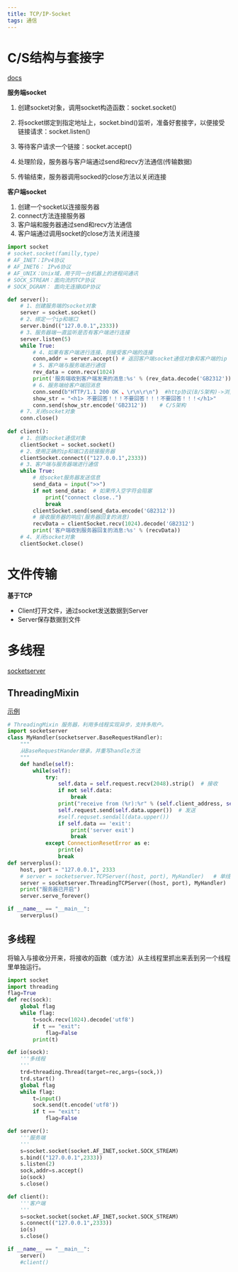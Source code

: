 ```yaml
---
title: TCP/IP-Socket
tags: 通信
---
```


# C/S结构与套接字

[docs](https://docs.python.org/3/library/socketserver.html#module-socketserver)

**服务端socket**

1. 创建socket对象，调用socket构造函数：socket.socket()

2. 将socket绑定到指定地址上，socket.bind()监听，准备好套接字，以便接受链接请求：socket.listen()

3. 等待客户请求一个链接：socket.accept()

4. 处理阶段，服务器与客户端通过send和recv方法通信(传输数据)

5. 传输结束，服务器调用socked的close方法以关闭连接

**客户端socket**

1. 创建一个socket以连接服务器
2. connect方法连接服务器
3. 客户端和服务器通过send和recv方法通信
4. 客户端通过调用socket的close方法关闭连接

```python
import socket
# socket.socket(familly,type)
# AF_INET：IPv4协议
# AF_INET6： IPv6协议
# AF_UNIX：Unix域，用于同一台机器上的进程间通讯
# SOCK_STREAM：面向流的TCP协议
# SOCK_DGRAM： 面向无连接UDP协议

def server():
    # 1、创建服务端的socket对象
    server = socket.socket()
    # 2、绑定一个ip和端口
    server.bind(("127.0.0.1",2333))
    # 3、服务器端一直监听是否有客户端进行连接
    server.listen(5)
    while True:
        # 4、如果有客户端进行连接、则接受客户端的连接
        conn,addr = server.accept() # 返回客户端socket通信对象和客户端的ip
        # 5、客户端与服务端进行通信
        rev_data = conn.recv(1024)
        print('服务端收到客户端发来的消息:%s' % (rev_data.decode('GB2312')))
        # 6、服务端给客户端回消息
        conn.send(b"HTTP/1.1 200 OK 、\r\n\r\n")  #http协议(B/S架构)->浏览器
        show_str = "<h1> 不要回答！！！不要回答！！！不要回答！！！</h1>"
        conn.send(show_str.encode('GB2312'))	# C/S架构
    # 7、关闭socket对象
    conn.close()
          
def client():
    # 1、创建socket通信对象
    clientSocket = socket.socket()
    # 2、使用正确的ip和端口去链接服务器
    clientSocket.connect(("127.0.0.1",2333))
    # 3、客户端与服务器端进行通信
    while True:
        # 给socket服务器发送信息
        send_data = input(">>")
        if not send_data:  # 如果传入空字符会阻塞
            print("connect close..")
            break
        clientSocket.send(send_data.encode('GB2312'))
        # 接收服务器的响应(服务器回复的消息)
        recvData = clientSocket.recv(1024).decode('GB2312')
        print('客户端收到服务器回复的消息:%s' % (recvData))
    # 4、关闭socket对象
    clientSocket.close()
```



# 文件传输

**基于TCP**

- Client打开文件，通过socket发送数据到Server
- Server保存数据到文件



# 多线程

[socketserver](https://docs.python.org/3/library/socketserver.html)

## **ThreadingMixin**

[示例](https://docs.python.org/3/library/socketserver.html#asynchronous-mixins)

```python
# ThreadingMixin 服务器，利用多线程实现异步，支持多用户。
import socketserver
class MyHandler(socketserver.BaseRequestHandler):
    """
    从BaseRequestHander继承，并重写handle方法
    """
    def handle(self):
        while(self):
            try:
                self.data = self.request.recv(2048).strip()  # 接收
                if not self.data:
                    break
                print("receive from (%r):%r" % (self.client_address, self.data))
                self.request.send(self.data.upper())  # 发送
                #self.requset.sendall(data.upper())
                if self.data == 'exit':
                    print('server exit')
                    break
            except ConnectionResetError as e:
                print(e)
                break
def serverplus():
    host, port = "127.0.0.1", 2333
    # server = socketserver.TCPServer((host, port), MyHandler)   # 单线程交互
    server = socketserver.ThreadingTCPServer((host, port), MyHandler)   # 多线程交互
    print("服务器已开启")
    server.serve_forever()

if __name__ == "__main__":
    serverplus()
```

## 多线程

将输入与接收分开来，将接收的函数（或方法）从主线程里抓出来丢到另一个线程里单独运行。

```python
import socket
import threading
flag=True
def rec(sock):
    global flag
    while flag:
        t=sock.recv(1024).decode('utf8')
        if t == "exit":
            flag=False
        print(t)

def io(sock):
    '''多线程
    '''
    trd=threading.Thread(target=rec,args=(sock,))
    trd.start()
    global flag
    while flag:
        t=input()
        sock.send(t.encode('utf8'))
        if t == "exit":
            flag=False

def server():
    '''服务端
    '''
    s=socket.socket(socket.AF_INET,socket.SOCK_STREAM)
    s.bind(("127.0.0.1",2333))
    s.listen(2)
    sock,addr=s.accept()
    io(sock)
    s.close()

def client():
    '''客户端
    '''
    s=socket.socket(socket.AF_INET,socket.SOCK_STREAM)
    s.connect(("127.0.0.1",2333))
    io(s)
    s.close()

if __name__ == "__main__":
    server()
	#client()
```

